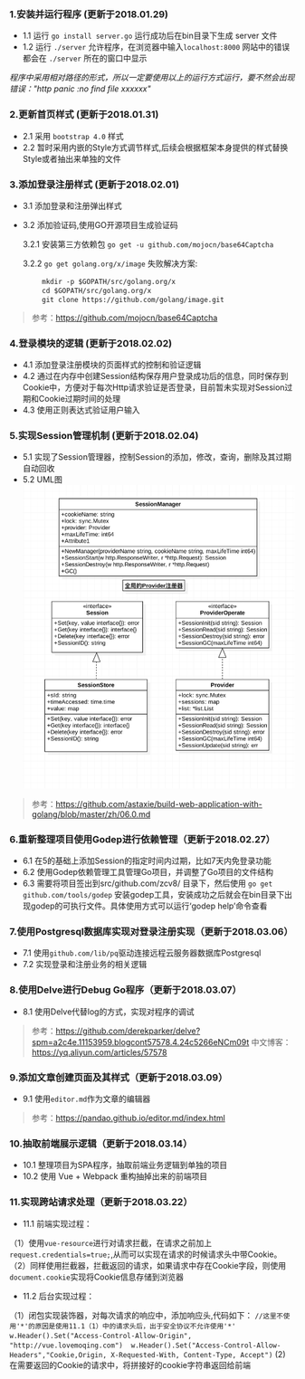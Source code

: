 ### 1.安装并运行程序 (更新于2018.01.29)
- 1.1 运行 `go install server.go` 运行成功后在bin目录下生成 server 文件
- 1.2 运行 `./server` 允许程序，在浏览器中输入`localhost:8000` 网站中的错误都会在 `./server` 所在的窗口中显示

*程序中采用相对路径的形式，所以一定要使用以上的运行方式运行，要不然会出现错误："http panic :no find file xxxxxx"*

### 2.更新首页样式 (更新于2018.01.31)
- 2.1 采用 `bootstrap 4.0` 样式
- 2.2 暂时采用内嵌的Style方式调节样式,后续会根据框架本身提供的样式替换Style或者抽出来单独的文件

### 3.添加登录注册样式 (更新于2018.02.01)
- 3.1 添加登录和注册弹出样式
- 3.2 添加验证码,使用GO开源项目生成验证码

	3.2.1 安装第三方依赖包	`go get -u github.com/mojocn/base64Captcha`
	
	3.2.2 `go get golang.org/x/image` 失败解决方案:
```
		mkdir -p $GOPATH/src/golang.org/x
		cd $GOPATH/src/golang.org/x
		git clone https://github.com/golang/image.git
```
> 参考：https://github.com/mojocn/base64Captcha

### 4.登录模块的逻辑 (更新于2018.02.02)
- 4.1 添加登录注册模块的页面样式的控制和验证逻辑
- 4.2 通过在内存中创建Session结构保存用户登录成功后的信息，同时保存到Cookie中，方便对于每次Http请求验证是否登录，目前暂未实现对Session过期和Cookie过期时间的处理
- 4.3 使用正则表达式验证用户输入

### 5.实现Session管理机制 (更新于2018.02.04)
- 5.1 实现了Session管理器，控制Session的添加，修改，查询，删除及其过期自动回收
- 5.2 UML图
![Session设计UML模型](https://github.com/zcv8/YM.JinLiRead/blob/master/uml/Session模型设计?raw=true)

> 参考：https://github.com/astaxie/build-web-application-with-golang/blob/master/zh/06.0.md

### 6.重新整理项目使用Godep进行依赖管理（更新于2018.02.27）
- 6.1 在5的基础上添加Session的指定时间内过期，比如7天内免登录功能
- 6.2 使用Godep依赖管理工具管理Go项目，并调整了Go项目的文件结构
- 6.3 需要将项目签出到src/github.com/zcv8/ 目录下，然后使用 `go get github.com/tools/godep` 安装godep工具，安装成功之后就会在bin目录下出现godep的可执行文件。具体使用方式可以运行‘godep help’命令查看

### 7.使用Postgresql数据库实现对登录注册实现（更新于2018.03.06）
- 7.1 使用`github.com/lib/pq`驱动连接远程云服务器数据库Postgresql
- 7.2 实现登录和注册业务的相关逻辑

### 8.使用Delve进行Debug Go程序（更新于2018.03.07）
- 8.1 使用Delve代替log的方式，实现对程序的调试

> 参考：https://github.com/derekparker/delve?spm=a2c4e.11153959.blogcont57578.4.24c5266eNCm09t
> 中文博客：https://yq.aliyun.com/articles/57578

### 9.添加文章创建页面及其样式（更新于2018.03.09）
- 9.1 使用`editor.md`作为文章的编辑器

> 参考：https://pandao.github.io/editor.md/index.html

### 10.抽取前端展示逻辑（更新于2018.03.14）
- 10.1 整理项目为SPA程序，抽取前端业务逻辑到单独的项目
- 10.2 使用 Vue + Webpack 重构抽掉出来的前端项目

### 11.实现跨站请求处理（更新于2018.03.22）
- 11.1 前端实现过程：

（1）使用`vue-resource`进行对请求拦截，在请求之前加上`request.credentials=true;`,从而可以实现在请求的时候请求头中带Cookie。
（2）同样使用拦截器，拦截返回的请求，如果请求中存在Cookie字段，则使用`document.cookie`实现将Cookie信息存储到浏览器
- 11.2 后台实现过程：

（1）闭包实现装饰器，对每次请求的响应中，添加响应头,代码如下：
	```
		//这里不使用'*'的原因是使用11.1（1）中的请求头后，出于安全协议不允许使用'*'
		w.Header().Set("Access-Control-Allow-Origin", "http://vue.lovemoqing.com") 
		w.Header().Set("Access-Control-Allow-Headers","Cookie,Origin, X-Requested-With, Content-Type, Accept")
	```
 (2) 在需要返回的Cookie的请求中，将拼接好的cookie字符串返回给前端
 




